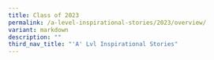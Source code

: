 ```yaml
---
title: Class of 2023
permalink: /a-level-inspirational-stories/2023/overview/
variant: markdown
description: ""
third_nav_title: "'A' Lvl Inspirational Stories"
---
```

